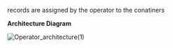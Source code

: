 records are assigned by the operator to the conatiners

**Architecture Diagram**

![Operator_architecture(1)](https://github.com/user-attachments/assets/f2a9360d-118a-4f7a-b6d8-2223a4a61638)
